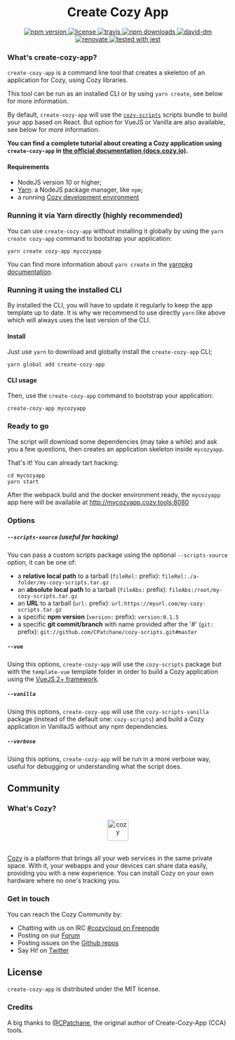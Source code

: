 <h1 align="center">Create Cozy App</h1>

<div align="center">
  <a href="https://www.npmjs.com/package/create-cozy-app">
    <img src="https://img.shields.io/npm/v/create-cozy-app.svg" alt="npm version" />
  </a>
  <a href="https://github.com/CPatchane/create-cozy-app/blob/master/packages/create-cozy-app/LICENSE">
    <img src="https://img.shields.io/npm/l/create-cozy-app.svg" alt="license" />
  </a>
  <a href="https://travis-ci.org/CPatchane/create-cozy-app">
    <img src="https://img.shields.io/travis/CPatchane/create-cozy-app.svg" alt="travis" />
  </a>
  <a href="https://npmcharts.com/compare/create-cozy-app">
    <img src="https://img.shields.io/npm/dm/create-cozy-app.svg" alt="npm downloads" />
  </a>
  <a href="https://david-dm.org/cpatchane/create-cozy-app?path=packages/create-cozy-app">
    <img src="https://david-dm.org/cpatchane/create-cozy-app/status.svg?path=packages/create-cozy-app" alt="david-dm" />
  </a>
  <a href="https://renovateapp.com/">
    <img src="https://img.shields.io/badge/renovate-enabled-brightgreen.svg" alt="renovate" />
  </a>
  <a href="https://github.com/facebook/jest">
    <img src="https://img.shields.io/badge/tested_with-jest-99424f.svg" alt="tested with jest" />
  </a>
</div>

### What's create-cozy-app?

`create-cozy-app` is a command line tool that creates a skeleton of an application for Cozy, using Cozy libraries.

This tool can be run as an installed CLI or by using `yarn create`, see below for more information.

By default, `create-cozy-app` will use the [`cozy-scripts`](https://github.com/CPatchane/create-cozy-app/tree/master/packages/cozy-scripts) scripts bundle to build your app based on React. But option for VueJS or Vanilla are also available, see below for more information.

__You can find a complete tutorial about creating a Cozy application using `create-cozy-app` in [the official documentation (docs.cozy.io)](https://docs.cozy.io/en/tutorials/app/).__

#### Requirements

 - NodeJS version 10 or higher;
 - [Yarn](https://yarnpkg.com): a NodeJS package manager, like `npm`;
 - a running [Cozy development environment](https://docs.cozy.io/en/dev/app/#install-the-development-environment)


### Running it via Yarn directly (highly recommended)

You can use `create-cozy-app` without installing it globally by using the `yarn create cozy-app` command to bootstrap your application:

```
yarn create cozy-app mycozyapp
```

You can find more information about `yarn create` in the [yarnpkg documentation](https://yarnpkg.com/lang/en/docs/cli/create/).

### Running it using the installed CLI

By installed the CLI, you will have to update it regularly to keep the app template up to date. It is why we recommend to use directly `yarn` like above which will always uses the last version of the CLI.

#### Install

Just use `yarn` to download and globally install the `create-cozy-app` CLI;

```
yarn global add create-cozy-app
```

#### CLI usage

Then, use the `create-cozy-app` command to bootstrap your application:

```
create-cozy-app mycozyapp
```

### Ready to go

The script will download some dependencies (may take a while) and ask you a few questions, then creates an application skeleton inside `mycozyapp`.

That's it! You can already tart hacking:

```
cd mycozyapp
yarn start
```

After the webpack build and the docker environment ready, the `mycozyapp` app here will be available at http://mycozyapp.cozy.tools:8080

### Options

##### `--scripts-source` (useful for hacking)

You can pass a custom scripts package using the optional `--scripts-source` option, it can be one of:

- a __relative local path__ to a tarball (`fileRel:` prefix): `fileRel:./a-folder/my-cozy-scripts.tar.gz`
- an __absolute local path__ to a tarball (`fileAbs:` prefix): `fileAbs:/root/my-cozy-scripts.tar.gz`
- an __URL__ to a tarball (`url:` prefix): `url:https://myurl.com/my-cozy-scripts.tar.gz`
- a specific __npm version__ (`version:` prefix): `version:0.1.5`
- a specific __git commit/branch__ with name provided after the '#' (`git:` prefix): `git://github.com/CPatchane/cozy-scripts.git#master`

##### `--vue`

Using this options, `create-cozy-app` will use the `cozy-scripts` package but with the `template-vue` template folder in order to build a Cozy application using the [VueJS 2+ framework](https://vuejs.org).

##### `--vanilla`

Using this options, `create-cozy-app` will use the `cozy-scripts-vanilla` package (instead of the default one: `cozy-scripts`) and build a Cozy application in VanillaJS without any npm dependencies.

##### `--verbose`

Using this options, `create-cozy-app` will be run in a more verbose way, useful for debugging or understanding what the script does.


## Community

### What's Cozy?

<div align="center">
  <a href="https://cozy.io">
    <img src="https://cdn.rawgit.com/cozy/cozy-site/master/src/images/cozy-logo-name-horizontal-blue.svg" alt="cozy" height="48" />
  </a>
 </div>
 </br>

[Cozy] is a platform that brings all your web services in the same private space.  With it, your webapps and your devices can share data easily, providing you with a new experience. You can install Cozy on your own hardware where no one's tracking you.

### Get in touch

You can reach the Cozy Community by:

- Chatting with us on IRC [#cozycloud on Freenode][freenode]
- Posting on our [Forum][forum]
- Posting issues on the [Github repos][github]
- Say Hi! on [Twitter][twitter]

## License

`create-cozy-app` is distributed under the MIT license.

### Credits

A big thanks to [@CPatchane](https://github.com/CPatchane), the original author of Create-Cozy-App (CCA) tools.


[cozy]: https://cozy.io "Cozy Cloud"
[freenode]: http://webchat.freenode.net/?randomnick=1&channels=%23cozycloud&uio=d4
[forum]: https://forum.cozy.io/
[github]: https://github.com/cozy/
[twitter]: https://twitter.com/cozycloud

